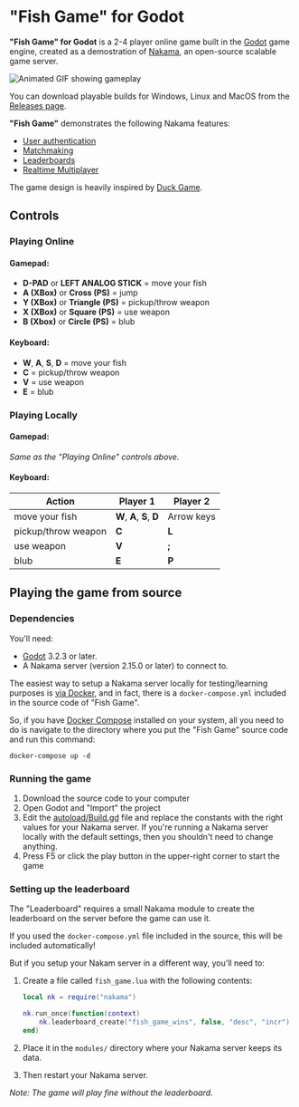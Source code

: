 "Fish Game" for Godot
=====================

**"Fish Game" for Godot** is a 2-4 player online game built in the
[Godot](https://godotengine.org/) game engine, created as a demostration of
[Nakama](https://heroiclabs.com/), an open-source scalable game server.

![Animated GIF showing gameplay](assets/screenshots/fishgame-godot-art1.gif)

You can download playable builds for Windows, Linux and MacOS from the
[Releases page](https://github.com/heroiclabs/fishgame-godot/releases).

**"Fish Game"** demonstrates the following Nakama features:

- [User authentication](https://heroiclabs.com/docs/authentication/)
- [Matchmaking](https://heroiclabs.com/docs/gameplay-matchmaker/)
- [Leaderboards](https://heroiclabs.com/docs/gameplay-leaderboards/)
- [Realtime Multiplayer](https://heroiclabs.com/docs/gameplay-multiplayer-realtime/)

The game design is heavily inspired by [Duck Game](https://store.steampowered.com/app/312530/Duck_Game/).

Controls
--------

### Playing Online ###

#### Gamepad: ####

- **D-PAD** or **LEFT ANALOG STICK** = move your fish
- **A (XBox)** or **Cross (PS)** = jump
- **Y (XBox)** or **Triangle (PS)** = pickup/throw weapon
- **X (XBox)** or **Square (PS)** = use weapon
- **B (Xbox)** or **Circle (PS)** = blub

#### Keyboard: ####

- **W**, **A**, **S**, **D** = move your fish
- **C** = pickup/throw weapon
- **V** = use weapon
- **E** = blub

### Playing Locally ###

#### Gamepad: ####

*Same as the "Playing Online" controls above.*

#### Keyboard: ####

| Action               | Player 1                   | Player 2   |
| -------------------- | -------------------------- | ---------- |
| move your fish       | **W**, **A**, **S**, **D** | Arrow keys |
| pickup/throw weapon  | **C**                      | **L**      |
| use weapon           | **V**                      | **;**      |
| blub                 | **E**                      | **P**      |

Playing the game from source
----------------------------

### Dependencies ###

You'll need:

* [Godot](https://godotengine.org/download) 3.2.3 or later.
* A Nakama server (version 2.15.0 or later) to connect to.

The easiest way to setup a Nakama server locally for testing/learning purposes is [via Docker](https://heroiclabs.com/docs/install-docker-quickstart/), and in fact, there is a `docker-compose.yml` included in the source code of "Fish Game".

So, if you have [Docker Compose](https://docs.docker.com/compose/install/) installed on your system, all you need to do is navigate to the directory where you put the "Fish Game" source code and run this command:

```
docker-compose up -d
```

### Running the game ###

1. Download the source code to your computer
2. Open Godot and "Import" the project
3. Edit the [autoload/Build.gd](https://github.com/heroiclabs/fishgame-godot/blob/main/autoload/Build.gd) file and replace the constants with the right values for your Nakama server. If you're running a Nakama server locally with the default settings, then you shouldn't need to change anything.
4. Press F5 or click the play button in the upper-right corner to start the game

### Setting up the leaderboard ###

The "Leaderboard" requires a small Nakama module to create the leaderboard on the server before the game can use it.

If you used the `docker-compose.yml` file included in the source, this will be included automatically!

But if you setup your Nakam server in a different way, you'll need to:

1. Create a file called `fish_game.lua` with the following contents:

    ```lua
    local nk = require("nakama")
    
    nk.run_once(function(context)
    	nk.leaderboard_create("fish_game_wins", false, "desc", "incr")
    end)
    ```
2. Place it in the `modules/` directory where your Nakama server keeps its
data.

3. Then restart your Nakama server.

_Note: The game will play fine without the leaderboard._

